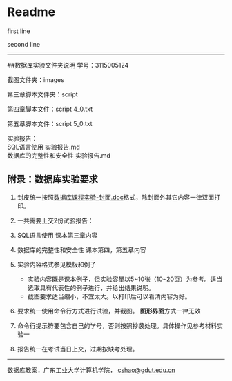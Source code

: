 # Readme

first line  

second line

-----
##数据库实验文件夹说明
学号：3115005124

截图文件夹：images

第三章脚本文件夹：script

第四章脚本文件：script 4_0.txt

第五章脚本文件：script 5_0.txt

实验报告：     
SQL语言使用 实验报告.md       
数据库的完整性和安全性 实验报告.md

## 附录：数据库实验要求

1.	封皮统一按照[数据库课程实验-封面.doc](数据库课程实验-封面.doc)格式，除封面外其它内容一律双面打印。

2.	一共需要上交2份试验报告：
  1. SQL语言使用
	课本第三章内容
  2. 数据库的完整性和安全性
	课本第四，第五章内容

3.	实验内容格式参见模板和例子
	-	实验内容既是课本例子，但实验容量以5~10张（10~20页）为参考。适当选取具有代表性的例子进行，并给出结果说明。
	- 截图要求适当缩小，不宜太大。以打印后可以看清内容为好。
4.	要求统一使用命令行方式进行试验，并截图。 **图形界面**方式一律无效
5.	命令行提示符要包含自己的学号，否则按照抄袭处理。具体操作见参考材料实验一
6.	报告统一在考试当日上交，过期按缺考处理。

-----
数据库教案，广东工业大学计算机学院， cshao@gdut.edu.cn